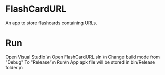 # FlashCardURL
An app to store flashcards containing URLs. 
# Run
Open Visual Studio \n
Open FlashCardURL.sln \n
Change build mode from "Debug" To "Release"\n
Run\n
App apk file will be stored in bin/Release folder.\n
